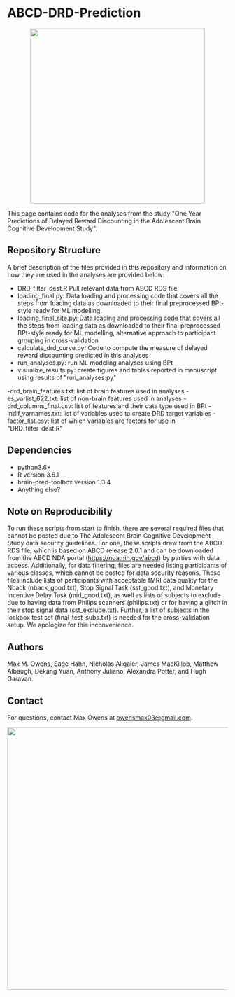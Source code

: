 # ABCD-DRD-Prediction

<p align="center">
  <img width="400" src="https://raw.githubusercontent.com/sahahn/Parcs_Project/master/data/abcd-study-logo.png">
</p>

This page contains code for the analyses from the study "One Year Predictions of Delayed Reward Discounting in the Adolescent Brain Cognitive Development Study". 

## Repository Structure

A brief description of the files provided in this repository and information on how they are used in the analyses are provided below:

- DRD_filter_dest.R Pull relevant data from ABCD RDS file
- loading_final.py: Data loading and processing code that covers all the steps from loading data as downloaded to their final preprocessed BPt-style ready for ML modelling.
- loading_final_site.py: Data loading and processing code that covers all the steps from loading data as downloaded to their final preprocessed BPt-style ready for ML modelling, alternative approach to participant grouping in cross-validation
- calculate_drd_curve.py: Code to compute the measure of delayed reward discounting predicted in this analyses
- run_analyses.py: run ML modeling analyses using BPt
- visualize_results.py: create figures and tables reported in manuscript using results of "run_analyses.py"

-drd_brain_features.txt: list of brain features used in analyses
-es_varlist_622.txt: list of non-brain features used in analyses
-drd_columns_final.csv: list of features and their data type used in BPt
-indif_varnames.txt: list of variables used to create DRD target variables
-factor_list.csv: list of which variables are factors for use in "DRD_filter_dest.R"

## Dependencies

- python3.6+
- R version 3.6.1
- brain-pred-toolbox version 1.3.4
- Anything else?
  

## Note on Reproducibility 

To run these scripts from start to finish, there are several required files that cannot be posted due to The Adolescent Brain Cognitive Development Study data security guidelines. For one, these scripts draw from the ABCD RDS file, which is based on ABCD release 2.0.1 and can be downloaded from the ABCD NDA portal (https://nda.nih.gov/abcd) by parties with data access. Additionally, for data filtering, files are needed listing participants of various classes, which cannot be posted for data security reasons. These files include lists of participants with acceptable fMRI data quality for the Nback (nback_good.txt), Stop Signal Task (sst_good.txt), and Monetary Incentive Delay Task (mid_good.txt), as well as lists of subjects to exclude due to having data from Philips scanners (philips.txt) or for having a glitch in their stop signal data (sst_exclude.txt). Further, a list of subjects in the lockbox test set (final_test_subs.txt) is needed for the cross-validation setup. We apologize for this inconvenience.

## Authors

Max M. Owens, Sage Hahn, Nicholas Allgaier, James MacKillop, Matthew Albaugh, Dekang Yuan, Anthony Juliano, Alexandra Potter, and Hugh Garavan.

## Contact

For questions, contact Max Owens at owensmax03@gmail.com.


<p align="center">
  <img width="600" src="https://raw.githubusercontent.com/sahahn/Parcs_Project/master/data/t32_logo.png">
</p>
